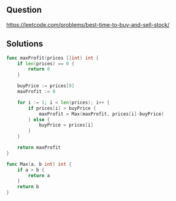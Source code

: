 ## Question

https://leetcode.com/problems/best-time-to-buy-and-sell-stock/

## Solutions

```go
func maxProfit(prices []int) int {
	if len(prices) == 0 {
		return 0
	}

	buyPrice := prices[0]
	maxProfit := 0

	for i := 1; i < len(prices); i++ {
		if prices[i] > buyPrice {
			maxProfit = Max(maxProfit, prices[i]-buyPrice)
		} else {
			buyPrice = prices[i]
		}
	}

	return maxProfit
}

func Max(a, b int) int {
	if a > b {
		return a
	}
	return b
}
```

